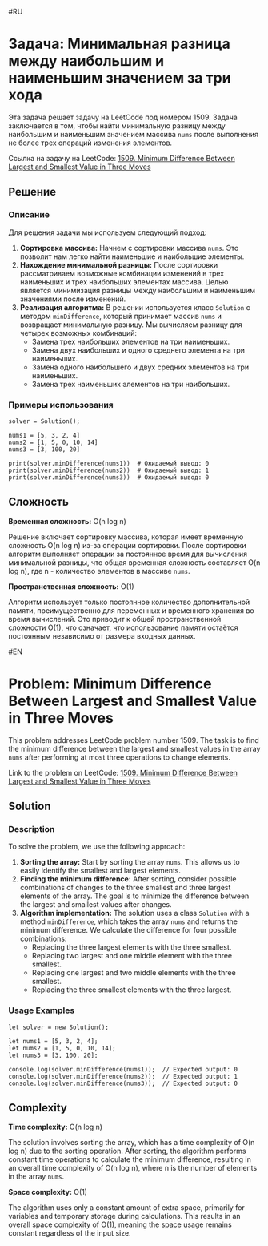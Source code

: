 #RU
<h1>Задача: Минимальная разница между наибольшим и наименьшим значением за три хода</h1>

<p>Эта задача решает задачу на LeetCode под номером 1509. Задача заключается в том, чтобы найти минимальную разницу между наибольшим и наименьшим значением массива <code>nums</code> после выполнения не более трех операций изменения элементов.</p>

<p>Ссылка на задачу на LeetCode: <a href="https://leetcode.com/problems/minimum-difference-between-largest-and-smallest-value-in-three-moves/" target="_blank">1509. Minimum Difference Between Largest and Smallest Value in Three Moves</a></p>

<h2>Решение</h2>

<h3>Описание</h3>

<p>Для решения задачи мы используем следующий подход:</p>

<ol>
    <li><strong>Сортировка массива:</strong> Начнем с сортировки массива <code>nums</code>. Это позволит нам легко найти наименьшие и наибольшие элементы.</li>
    <li><strong>Нахождение минимальной разницы:</strong> После сортировки рассматриваем возможные комбинации изменений в трех наименьших и трех наибольших элементах массива. Целью является минимизация разницы между наибольшим и наименьшим значениями после изменений.</li>
    <li><strong>Реализация алгоритма:</strong> В решении используется класс <code>Solution</code> с методом <code>minDifference</code>, который принимает массив <code>nums</code> и возвращает минимальную разницу. Мы вычисляем разницу для четырех возможных комбинаций:
        <ul>
            <li>Замена трех наибольших элементов на три наименьших.</li>
            <li>Замена двух наибольших и одного среднего элемента на три наименьших.</li>
            <li>Замена одного наибольшего и двух средних элементов на три наименьших.</li>
            <li>Замена трех наименьших элементов на три наибольших.</li>
        </ul>
    </li>
</ol>

<h3>Примеры использования</h3>

<pre><code>solver = Solution();

nums1 = [5, 3, 2, 4]
nums2 = [1, 5, 0, 10, 14]
nums3 = [3, 100, 20]

print(solver.minDifference(nums1))  # Ожидаемый вывод: 0
print(solver.minDifference(nums2))  # Ожидаемый вывод: 1
print(solver.minDifference(nums3))  # Ожидаемый вывод: 0
</code></pre>
<h2>Сложность</h2>

<p><strong>Временная сложность:</strong> O(n log n)</p>

<p>Решение включает сортировку массива, которая имеет временную сложность O(n log n) из-за операции сортировки. После сортировки алгоритм выполняет операции за постоянное время для вычисления минимальной разницы, что общая временная сложность составляет O(n log n), где n - количество элементов в массиве <code>nums</code>.</p>

<p><strong>Пространственная сложность:</strong> O(1)</p>

<p>Алгоритм использует только постоянное количество дополнительной памяти, преимущественно для переменных и временного хранения во время вычислений. Это приводит к общей пространственной сложности O(1), что означает, что использование памяти остаётся постоянным независимо от размера входных данных.</p>

#EN
<h1>Problem: Minimum Difference Between Largest and Smallest Value in Three Moves</h1>

<p>This problem addresses LeetCode problem number 1509. The task is to find the minimum difference between the largest and smallest values in the array <code>nums</code> after performing at most three operations to change elements.</p>

<p>Link to the problem on LeetCode: <a href="https://leetcode.com/problems/minimum-difference-between-largest-and-smallest-value-in-three-moves/" target="_blank">1509. Minimum Difference Between Largest and Smallest Value in Three Moves</a></p>

<h2>Solution</h2>

<h3>Description</h3>

<p>To solve the problem, we use the following approach:</p>

<ol>
    <li><strong>Sorting the array:</strong> Start by sorting the array <code>nums</code>. This allows us to easily identify the smallest and largest elements.</li>
    <li><strong>Finding the minimum difference:</strong> After sorting, consider possible combinations of changes to the three smallest and three largest elements of the array. The goal is to minimize the difference between the largest and smallest values after changes.</li>
    <li><strong>Algorithm implementation:</strong> The solution uses a class <code>Solution</code> with a method <code>minDifference</code>, which takes the array <code>nums</code> and returns the minimum difference. We calculate the difference for four possible combinations:
        <ul>
            <li>Replacing the three largest elements with the three smallest.</li>
            <li>Replacing two largest and one middle element with the three smallest.</li>
            <li>Replacing one largest and two middle elements with the three smallest.</li>
            <li>Replacing the three smallest elements with the three largest.</li>
        </ul>
    </li>
</ol>

<h3>Usage Examples</h3>

<pre><code>let solver = new Solution();

let nums1 = [5, 3, 2, 4];
let nums2 = [1, 5, 0, 10, 14];
let nums3 = [3, 100, 20];

console.log(solver.minDifference(nums1));  // Expected output: 0
console.log(solver.minDifference(nums2));  // Expected output: 1
console.log(solver.minDifference(nums3));  // Expected output: 0
</code></pre>

<h2>Complexity</h2>

<p><strong>Time complexity:</strong> O(n log n)</p>

<p>The solution involves sorting the array, which has a time complexity of O(n log n) due to the sorting operation. After sorting, the algorithm performs constant time operations to calculate the minimum difference, resulting in an overall time complexity of O(n log n), where n is the number of elements in the array <code>nums</code>.</p>

<p><strong>Space complexity:</strong> O(1)</p>

<p>The algorithm uses only a constant amount of extra space, primarily for variables and temporary storage during calculations. This results in an overall space complexity of O(1), meaning the space usage remains constant regardless of the input size.</p>
 
 
